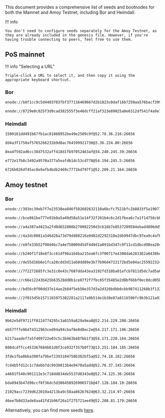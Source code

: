 
This document provides a comprehensive list of seeds and bootnodes for both the Mainnet and Amoy Testnet, including Bor and Heimdall.


!!! info
    
    You don't need to configure seeds separately for the Amoy Testnet, as they are already included in the genesis file. However, if you're having trouble connecting to peers, feel free to use them.

## PoS mainnet

!!! info "Selecting a URL"

    Triple-click a URL to select it, and then copy it using the appropriate keyboard shortcut.

### Bor

```bash
enode://b8f1cc9c5d4403703fbf377116469667d2b1823c0daf16b7250aa576bacf399e42c3930ccfcb02c5df6879565a2b8931335565f0e8d3f8e72385ecf4a4bf160a@3.36.224.80:30303

enode://8729e0c825f3d9cad382555f3e46dcff21af323e89025a0e6312df541f4a9e73abfa562d64906f5e59c51fe6f0501b3e61b07979606c56329c020ed739910759@54.194.245.5:30303
```

### Heimdall

```bash
1500161dd491b67fb1ac81868952be49e2509c9f@52.78.36.216:26656

dd4a3f1750af5765266231b9d8ac764599921736@3.36.224.80:26656

8ea4f592ad6cc38d7532aff418d1fb97052463af@34.240.245.39:26656

e772e1fb8c3492a9570a377a5eafdb1dc53cd778@54.194.245.5:26656

6726b826df45ac8e9afb4bdb2469c7771bd797f1@52.209.21.164:26656
```

## Amoy testnet

### Bor

```bash
enode://383ec39eb7f7e23538ea846f502602632110a6bcfc7521bfc2b8833f5a190779507d006b28650d83674b75d188cb36bcb3c3e168a0f2b3d98f9a651cc6603146@52.214.229.208:30303

enode://bce861be777e91b0a5a49d58a51e14f32f201b4c6c2d1fbea6c7a1f14756cbb3f931f3188d6b65de8b07b53ff28d03b6e366d09e56360d2124a9fc5a15a0913d@54.217.171.196:30303

enode://a4a387ad423a2fd0d652808b270082250d3c616b7e8537209584ebad4806dd50ef8dc66a371c85c7f55e6c1f53747edbb11055c8073cfacf312047eaeb328f58@54.171.220.164:30303

enode://4a3dc0081a346d26a73d79dd88216a9402d2292318e2db9947dbc97ea9c4afb2498dc519c0af04420dc13a238c279062da0320181e7c1461216ce4513bfd40bf@13.251.184.185:30303

enode://e8fe33b52f90d4bc7a4e75800945df449d1a091bd347c9f11cd1dbcd98ea28cb4c231cb3b1c6feacdabca2aa91f1a6744724b44edc9382c107968792abdef261@52.74.18.182:30303

enode://b240f1f18e8f3cc61df96a164ba215ea6fc3f00717e4300da6283362a0438bda53f81ecc24c575ff130066d42096319fa027c952681bbb4f003e0bdd5d5b4e61@52.76.37.145:30303

enode://de55d16b6e1fca28cdd3d11eb0dd89e3b77b96d4722172bd5e04ac255922324076a87748e97bc021af2307dccbb5ef8062389cfcba1845f77219eee7935dea9f@52.74.125.36:30303

enode://7f2272685fc3e31c8e43c7687dda43ea3192fd310ba01efcb7811d5dc7ad5a64402ea8cd827650e573a174cf29bb69331dffcca6f0b9894ef17eeafabd97a41d@47.128.184.10:30303

enode://c66e12243b425b63528dd8b1ce87f2f7fbc85f35485e2d8bf6bbf0ec0dcd05b3a582ef62daadbde061b58058735788335d09ed972a451242b9943b85d323c239@63.32.214.97:30303

enode://bd56c0f00dd37e14ae2b84f5eb50e357d3a2d326bdbb0cbb987411268b3f132288f6c86157fc132c6902d18b9be0de8bbdcd12d926e16232ebadd8e274aae780@52.208.81.179:30303

enode://2f015d5b1571165975382281a2117a9b514e1b38e87a8116596fc9b3b121a93cfb238eb6f7b3ae30cf9c0154384372745ce9edc09cbc30526ab7e2059f57ddee@54.74.160.230:30303
```

### Heimdall

```bash
9b62e5df9711ff0124774295c3a0159a829a9ea8@52.214.229.208:26656

eb57fffe96d74312963ced94a94cbaf8e0d8ec2e@54.217.171.196:26656

b217aaadef7a5f409722e03c5c3b463b48fbb1f3@54.171.220.164:26656

080dcdffcc453367684b61d8f3ce032f357b0f73@13.251.184.185:26656

3fde1fba0bba390fa79bef2393104758b302bf5a@52.74.18.182:26656

7cd4b5fd12c1c7debb7dc9938013b4e9470a5add@52.76.37.145:26656

a4601f540c901112e3c718dd834de5537d8343e8@52.74.125.36:26656

bda8943b47d96ccf8f36dc5d306450926906571b@47.128.184.10:26656

21029acc7239d622019a4213ba9c58aa862b762d@63.32.214.97:26656

46ee7b8d33ade8aa41fd1b96f26a1f275721ee49@52.208.81.179:26656
```

Alternatively, you can find more seeds [here](https://docs.stakepool.dev.br/polygon/live-peers).